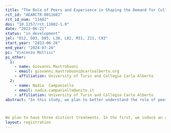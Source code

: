 ```yaml
---
title: "The Role of Peers and Experience in Shaping the Demand for Cultural Leisure Activities."
rct_id: "AEARCTR-0011602"
rct_id_num: "11602"
doi: "10.1257/rct.11602-1.0"
date: "2023-06-21"
status: "in_development"
jel: "D12, D83, D85, L38, L82, M31, Z11, C93"
start_year: "2023-06-26"
end_year: "2024-07-26"
pi: "Vincenzo Mollisi"
pi_other:
  1:
    - name: Giovanni Mastrobuoni
    - email: giovanni.mastrobuoni@carloalberto.org
    - affiliation: University of Turin and Collegio Carlo Alberto
  2:
    - name: Nadia  Campaniello
    - email: nadia.campaniello@unito.it
    - affiliation: University of Turin and Collegio Carlo Alberto
abstract: "In this study, we plan to better understand the role of peers and experience in shaping the demand for cultural activities, in our case museum visits and museum membership purchases. Museum membership cards ("Abbonamento Musei Piemonte") in the Italian region of Piedmont allow members to visit partnering museums’ for one year without limits. 

We plan to have three distinct treatments. In the first, we induce an additional peer through a referral program, where a referring museum member (M) receives a discount for a new membership card that he/she can share with a friend (F). In the second, we induce an extra visit rewarding M with a small gadget that he/she can pick up after visiting a specific museum. The third group of treated Ms receives a discount and the gadget, identifying complementarities in cultural consumption between experience and peers."
layout: registration
---
```


